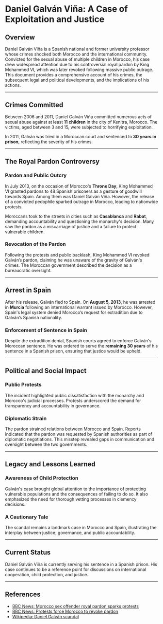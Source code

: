 # Daniel Galván Viña: A Case of Exploitation and Justice

## Overview
Daniel Galván Viña is a Spanish national and former university professor whose crimes shocked both Morocco and the international community. Convicted for the sexual abuse of multiple children in Morocco, his case drew widespread attention due to his controversial royal pardon by King Mohammed VI, which was later revoked following massive public outrage. This document provides a comprehensive account of his crimes, the subsequent legal and political developments, and the implications of his actions.

---

## Crimes Committed
Between 2006 and 2011, Daniel Galván Viña committed numerous acts of sexual abuse against at least **11 children** in the city of Kenitra, Morocco. The victims, aged between 3 and 15, were subjected to horrifying exploitation.

In 2011, Galván was tried in a Moroccan court and sentenced to **30 years in prison**, reflecting the severity of his crimes.

---

## The Royal Pardon Controversy

### Pardon and Public Outcry
In July 2013, on the occasion of Morocco's **Throne Day**, King Mohammed VI granted pardons to 48 Spanish prisoners as a gesture of goodwill towards Spain. Among them was Daniel Galván Viña. However, the release of a convicted pedophile sparked outrage in Morocco, leading to nationwide protests.

Moroccans took to the streets in cities such as **Casablanca** and **Rabat**, demanding accountability and questioning the monarchy's decision. Many saw the pardon as a miscarriage of justice and a failure to protect vulnerable children.

### Revocation of the Pardon
Following the protests and public backlash, King Mohammed VI revoked Galván’s pardon, claiming he was unaware of the gravity of Galván's crimes. The Moroccan government described the decision as a bureaucratic oversight.

---

## Arrest in Spain
After his release, Galván fled to Spain. On **August 5, 2013**, he was arrested in **Murcia** following an international warrant issued by Morocco. However, Spain's legal system denied Morocco’s request for extradition due to Galván’s Spanish nationality.

### Enforcement of Sentence in Spain
Despite the extradition denial, Spanish courts agreed to enforce Galván's Moroccan sentence. He was ordered to serve the **remaining 30 years** of his sentence in a Spanish prison, ensuring that justice would be upheld.

---

## Political and Social Impact

### Public Protests
The incident highlighted public dissatisfaction with the monarchy and Morocco's judicial processes. Protests underscored the demand for transparency and accountability in governance.

### Diplomatic Strain
The pardon strained relations between Morocco and Spain. Reports indicated that the pardon was requested by Spanish authorities as part of diplomatic negotiations. This misstep revealed gaps in communication and oversight between the two governments.

---

## Legacy and Lessons Learned

### Awareness of Child Protection
Galván's case brought global attention to the importance of protecting vulnerable populations and the consequences of failing to do so. It also emphasized the need for thorough vetting processes in clemency decisions.

### A Cautionary Tale
The scandal remains a landmark case in Morocco and Spain, illustrating the interplay between justice, governance, and public accountability.

---

## Current Status
Daniel Galván Viña is currently serving his sentence in a Spanish prison. His case continues to be a reference point for discussions on international cooperation, child protection, and justice.

---

## References
- [BBC News: Morocco sex offender royal pardon sparks protests](https://www.bbc.com/news/world-europe-23590933)
- [BBC News: Protests force Morocco to revoke pardon](https://www.bbc.com/news/world-europe-23581583)
- [Wikipedia: Daniel Galván scandal](https://en.wikipedia.org/wiki/Daniel_Galv%C3%A1n_scandal)
